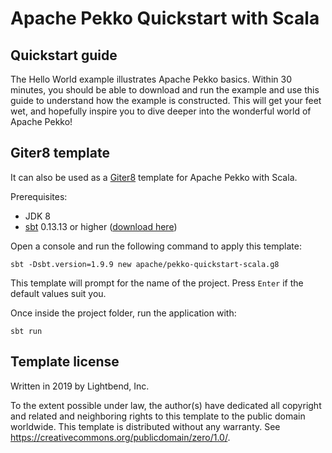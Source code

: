 # Apache Pekko Quickstart with Scala

## Quickstart guide

The Hello World example illustrates Apache Pekko basics. Within 30 minutes, you should be able to download and run the example and use this guide to understand how the example is constructed. This will get your feet wet, and hopefully inspire you to dive deeper into the wonderful world of Apache Pekko!

## Giter8 template

It can also be used as a [Giter8][g8] template for Apache Pekko with Scala.

Prerequisites:
- JDK 8
- [sbt][sbt] 0.13.13 or higher ([download here][sbt_download])

Open a console and run the following command to apply this template:
 ```
sbt -Dsbt.version=1.9.9 new apache/pekko-quickstart-scala.g8
 ```

This template will prompt for the name of the project. Press `Enter` if the default values suit you.

Once inside the project folder, run the application with:
```
sbt run
```

## Template license

Written in 2019 by Lightbend, Inc.

To the extent possible under law, the author(s) have dedicated all copyright and related
and neighboring rights to this template to the public domain worldwide.
This template is distributed without any warranty. See <https://creativecommons.org/publicdomain/zero/1.0/>.

[g8]: https://www.foundweekends.org/giter8/
[sbt]: https://www.scala-sbt.org/
[sbt_download]: https://www.scala-sbt.org/download.html
